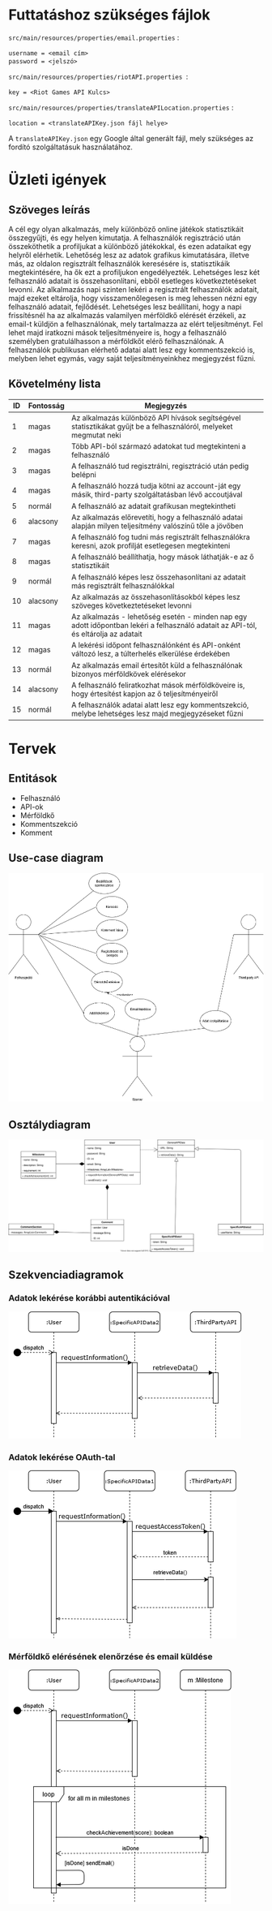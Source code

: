 # Futtatáshoz szükséges fájlok

`src/main/resources/properties/email.properties` :
```
username = <email cím>
password = <jelszó>
```
`src/main/resources/properties/riotAPI.properties `:
```
key = <Riot Games API Kulcs>
```

`src/main/resources/properties/translateAPILocation.properties` :
```
location = <translateAPIKey.json fájl helye>
```
A `translateAPIKey.json` egy Google által generált fájl, mely szükséges az fordító szolgáltatásuk használatához.

# Üzleti igények

## Szöveges leírás

A cél egy olyan alkalmazás, mely különböző online játékok statisztikáit összegyűjti, és egy helyen kimutatja. A felhasználók regisztráció után összeköthetik a profiljukat a különböző játékokkal, és ezen adataikat egy helyről elérhetik. Lehetőség lesz az adatok grafikus kimutatására, illetve más, az oldalon regisztrált felhasználók keresésére is, statisztikáik megtekintésére, ha ők ezt a profiljukon engedélyezték. Lehetséges lesz két felhasználó adatait is összehasonlítani, ebből esetleges következtetéseket levonni. Az alkalmazás napi szinten lekéri a regisztrált felhasználók adatait, majd ezeket eltárolja, hogy visszamenőlegesen is meg lehessen nézni egy felhasználó adatait, fejlődését. Lehetséges lesz beállítani, hogy a napi frissítésnél ha az alkalmazás valamilyen mérföldkő elérését érzékeli, az email-t küldjön a felhasználónak, mely tartalmazza az elért teljesítményt. Fel lehet majd iratkozni mások teljesítményeire is, hogy a felhasználó személyben gratulálhasson a mérföldkőt elérő felhasználónak.
A felhasználók publikusan elérhető adatai alatt lesz egy kommentszekció is, melyben lehet egymás, vagy saját teljesítményeinkhez megjegyzést fűzni.

## Követelmény lista

| ID | Fontosság | Megjegyzés |
| --- | -------- | -----------|
|1|magas|Az alkalmazás különböző API hívások segítségével statisztikákat gyűjt be a felhasználóról, melyeket megmutat neki|
|2|magas|Több API-ból származó adatokat tud megtekinteni a felhasználó|
|3|magas|A felhasználó tud regisztrálni, regisztráció után pedig belépni|
|4|magas|A felhasználó hozzá tudja kötni az account-ját egy másik, third-party szolgáltatásban lévő accoutjával|
|5|normál|A felhasználó az adatait grafikusan megtekintheti|
|6|alacsony|Az alkalmazás előrevetíti, hogy a felhasználó adatai alapján milyen teljesítmény valószínű tőle a jövőben|
|7|magas|A felhasználó fog tudni más regisztrált felhasználókra keresni, azok profilját esetlegesen megtekinteni|
|8|magas|A felhasználó beállíthatja, hogy mások láthatják-e az ő statisztikáit
|9|normál|A felhasználó képes lesz összehasonlítani az adatait más regisztrált felhasználókkal|
|10|alacsony|Az alkalmazás az összehasonlításokból képes lesz szöveges következtetéseket levonni|
|11|magas|Az alkalmazás - lehetőség esetén - minden nap egy adott időpontban lekéri a felhasználó adatait az API-tól, és eltárolja az adatait|
|12|magas|A lekérési időpont felhasználónként és API-onként változó lesz, a túlterhelés elkerülése érdekében|
|13|normál|Az alkalmazás email értesítőt küld a felhasználónak bizonyos mérföldkövek elérésekor|
|14|alacsony|A felhasználó feliratkozhat mások mérföldköveire is, hogy értesítést kapjon az ő teljesítményeiről|
|15|normál|A felhasználók adatai alatt lesz egy kommentszekció, melybe lehetséges lesz majd megjegyzéseket fűzni|

# Tervek

## Entitások

* Felhasználó
* API-ok
* Mérföldkő
* Kommentszekció
* Komment

## Use-case diagram

![alt text](diagrams/usecase.png "Use-case diagram")

## Osztálydiagram

![alt text](diagrams/class.svg "Class diagram")

## Szekvenciadiagramok

### Adatok lekérése korábbi autentikációval
![alt text](diagrams/seq1.png "Retrieving data with previous authentication")
### Adatok lekérése OAuth-tal
![alt text](diagrams/seq2.png "Retrieving data with OAuth")
### Mérföldkő elérésének elenőrzése és email küldése
![alt text](diagrams/seq3.png "Milestone check and send email")

